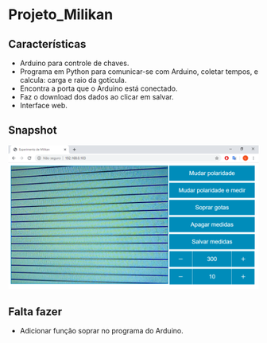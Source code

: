 # Projeto_Milikan

## Características

* Arduino para controle de chaves.
* Programa em Python para comunicar-se com Arduino, coletar tempos, e calcula: carga e raio da gotícula.
* Encontra a porta que o Arduino está conectado.
* Faz o download dos dados ao clicar em salvar.
* Interface web.

## Snapshot

![Imagem do programa](img/snapshot.png)

## Falta fazer

* Adicionar função soprar no programa do Arduino.
